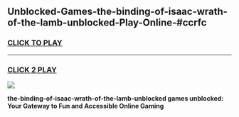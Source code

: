 
## Unblocked-Games-the-binding-of-isaac-wrath-of-the-lamb-unblocked-Play-Online-#ccrfc
<h3>
<a href="https://premium.freeplayer.one?title=the-binding-of-isaac-wrath-of-the-lamb-unblocked&ref=27F">CLICK TO PLAY</a></h3>
<hr>

<h3>
<a href="https://premium.freeplayer.one?title=the-binding-of-isaac-wrath-of-the-lamb-unblocked&ref=27F">CLICK 2 PLAY</a>
  
</h3>

<a href="https://premium.freeplayer.one?title=the-binding-of-isaac-wrath-of-the-lamb-unblocked&ref=27F"><img src="https://clearcache.store/games.png"></a>


**the-binding-of-isaac-wrath-of-the-lamb-unblocked games unblocked: Your Gateway to Fun and Accessible Online Gaming**

